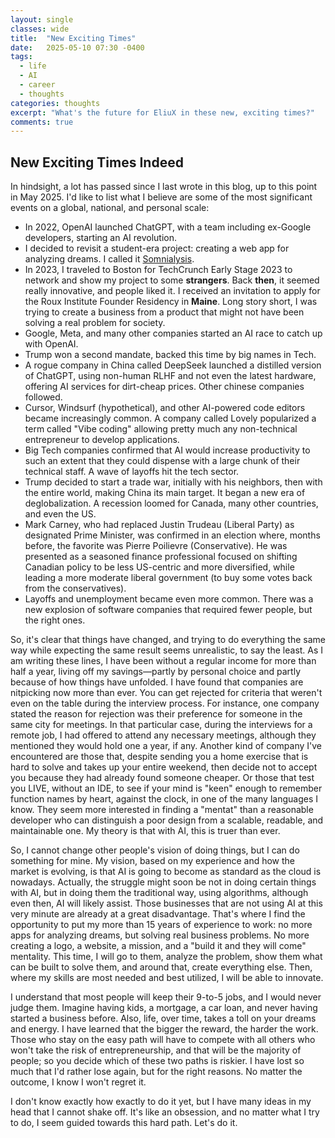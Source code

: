 ```yaml
---
layout: single
classes: wide
title:  "New Exciting Times"
date:   2025-05-10 07:30 -0400
tags:
  - life
  - AI
  - career
  - thoughts
categories: thoughts
excerpt: "What's the future for EliuX in these new, exciting times?"
comments: true
---
```


## New Exciting Times Indeed
In hindsight, a lot has passed since I last wrote in this blog, up to this point in May 2025. I'd like to list what I believe are some of the most significant events on a global, national, and personal scale:

-   In 2022, OpenAI launched ChatGPT, with a team including ex-Google developers, starting an AI revolution.
-   I decided to revisit a student-era project: creating a web app for analyzing dreams. I called it [Somnialysis](https://somnialysis.com).
-   In 2023, I traveled to Boston for TechCrunch Early Stage 2023 to network and show my project to some **strangers**. Back **then**, it seemed really innovative, and people liked it. I received an invitation to apply for the Roux Institute Founder Residency in **Maine**. Long story short, I was trying to create a business from a product that might not have been solving a real problem for society.
-   Google, Meta, and many other companies started an AI race to catch up with OpenAI.
-   Trump won a second mandate, backed this time by big names in Tech.
-   A rogue company in China called DeepSeek launched a distilled version of ChatGPT, using non-human RLHF and not even the latest hardware, offering AI services for dirt-cheap prices. Other chinese companies followed.
-   Cursor, Windsurf (hypothetical), and other AI-powered code editors became increasingly common. A company called Lovely popularized a term called "Vibe coding" allowing pretty much any non-technical entrepreneur to develop applications.
-   Big Tech companies confirmed that AI would increase productivity to such an extent that they could dispense with a large chunk of their technical staff. A wave of layoffs hit the tech sector.
-   Trump decided to start a trade war, initially with his neighbors, then with the entire world, making China its main target. It began a new era of deglobalization. A recession loomed for Canada, many other countries, and even the US.
-   Mark Carney, who had replaced Justin Trudeau (Liberal Party) as designated Prime Minister, was confirmed in an election where, months before, the favorite was Pierre Poilievre (Conservative). He was presented as a seasoned finance professional focused on shifting Canadian policy to be less US-centric and more diversified, while leading a more moderate liberal government (to buy some votes back from the conservatives).
-   Layoffs and unemployment became even more common. There was a new explosion of software companies that required fewer people, but the right ones.

So, it's clear that things have changed, and trying to do everything the same way while expecting the same result seems unrealistic, to say the least. As I am writing these lines, I have been without a regular income for more than half a year, living off my savings—partly by personal choice and partly because of how things have unfolded. I have found that companies are nitpicking now more than ever. You can get rejected for criteria that weren't even on the table during the interview process. For instance, one company stated the reason for rejection was their preference for someone in the same city for meetings. In that particular case, during the interviews for a remote job, I had offered to attend any necessary meetings, although they mentioned they would hold one a year, if any. Another kind of company I've encountered are those that, despite sending you a home exercise that is hard to solve and takes up your entire weekend, then decide not to accept you because they had already found someone cheaper. Or those that test you LIVE, without an IDE, to see if your mind is "keen" enough to remember function names by heart, against the clock, in one of the many languages I know. They seem more interested in finding a "mentat" than a reasonable developer who can distinguish a poor design from a scalable, readable, and maintainable one. My theory is that with AI, this is truer than ever.

So, I cannot change other people's vision of doing things, but I can do something for mine. My vision, based on my experience and how the market is evolving, is that AI is going to become as standard as the cloud is nowadays. Actually, the struggle might soon be not in doing certain things with AI, but in doing them the traditional way, using algorithms, although even then, AI will likely assist. Those businesses that are not using AI at this very minute are already at a great disadvantage. That's where I find the opportunity to put my more than 15 years of experience to work: no more apps for analyzing dreams, but solving real business problems. No more creating a logo, a website, a mission, and a "build it and they will come" mentality. This time, I will go to them, analyze the problem, show them what can be built to solve them, and around that, create everything else. Then, where my skills are most needed and best utilized, I will be able to innovate.

I understand that most people will keep their 9-to-5 jobs, and I would never judge them. Imagine having kids, a mortgage, a car loan, and never having started a business before. Also, life, over time, takes a toll on your dreams and energy. I have learned that the bigger the reward, the harder the work. Those who stay on the easy path will have to compete with all others who won't take the risk of entrepreneurship, and that will be the majority of people; so you decide which of these two paths is riskier. I have lost so much that I'd rather lose again, but for the right reasons. No matter the outcome, I know I won't regret it.

I don't know exactly how exactly to do it yet, but I have many ideas in my head that I cannot shake off. It's like an obsession, and no matter what I try to do, I seem guided towards this hard path. Let's do it.